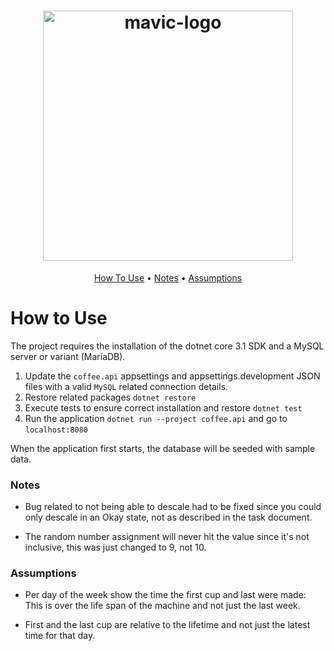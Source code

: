 <h1 align="center">
    <a href="https://github.com/MambaDev/Coffee-Machine">
      <img src="https://i.imgur.com/gx7rpr7.png" alt="mavic-logo" width="400">
    </a>
    <br/>
</h1>

<p align="center">
  <a href="#how-to-use">How To Use</a> •
  <a href="#notes">Notes</a> •
  <a href="#assumptions">Assumptions</a>
</p>

# How to Use

The project requires the installation of the dotnet core 3.1 SDK and a MySQL server or variant (MariaDB).

1. Update the `coffee.api` appsettings and appsettings.development JSON files with a valid `MySQL` related connection details.
2. Restore related packages `dotnet restore`
3. Execute tests to ensure correct installation and restore `dotnet test`
4. Run the application `dotnet run --project coffee.api` and go to `localhost:8080`

When the application first starts, the database will be seeded with sample data.

### Notes

- Bug related to not being able to descale had to be fixed since you could only descale in an Okay state, not as described in the task document.

- The random number assignment will never hit the value since it's not inclusive, this was just changed to 9, not 10.

### Assumptions

- Per day of the week show the time the first cup and last were made: This is over the life span of the machine and not just the last week.

- First and the last cup are relative to the lifetime and not just the latest time for that day.

